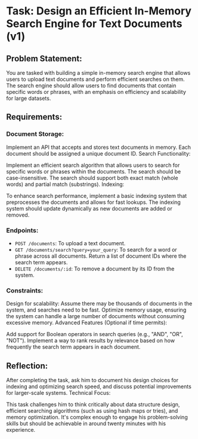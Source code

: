 # Task: Design an Efficient In-Memory Search Engine for Text Documents (v1)

## Problem Statement:

You are tasked with building a simple in-memory search engine that allows users to upload text documents and perform efficient searches on them. The search engine should allow users to find documents that contain specific words or phrases, with an emphasis on efficiency and scalability for large datasets.

## Requirements:

### Document Storage:

Implement an API that accepts and stores text documents in memory.
Each document should be assigned a unique document ID.
Search Functionality:

Implement an efficient search algorithm that allows users to search for specific words or phrases within the documents.
The search should be case-insensitive.
The search should support both exact match (whole words) and partial match (substrings).
Indexing:

To enhance search performance, implement a basic indexing system that preprocesses the documents and allows for fast lookups.
The indexing system should update dynamically as new documents are added or removed.

### Endpoints:

- `POST /documents`: To upload a text document.
- `GET /documents/search?query=your_query`: To search for a word or phrase across all documents. Return a list of document IDs where the search term appears.
- `DELETE /documents/:id`: To remove a document by its ID from the system.

### Constraints:

Design for scalability: Assume there may be thousands of documents in the system, and searches need to be fast.
Optimize memory usage, ensuring the system can handle a large number of documents without consuming excessive memory.
Advanced Features (Optional if time permits):

Add support for Boolean operators in search queries (e.g., "AND", "OR", "NOT").
Implement a way to rank results by relevance based on how frequently the search term appears in each document.

## Reflection:

After completing the task, ask him to document his design choices for indexing and optimizing search speed, and discuss potential improvements for larger-scale systems.
Technical Focus:

This task challenges him to think critically about data structure design, efficient searching algorithms (such as using hash maps or tries), and memory optimization. It's complex enough to engage his problem-solving skills but should be achievable in around twenty minutes with his experience.
